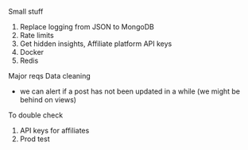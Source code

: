 Small stuff
1) Replace logging from JSON to MongoDB
2) Rate limits
3) Get hidden insights, Affiliate platform API keys
4) Docker
5) Redis

Major reqs
Data cleaning 
 - we can alert if a post has not been updated in a while (we might be behind on views)

To double check
1) API keys for affiliates
2) Prod test